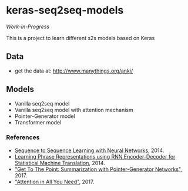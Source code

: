 # keras-seq2seq-models

*Work-in-Progress*

This is a project to learn different s2s models based on Keras

## Data
- get the data at: http://www.manythings.org/anki/

## Models
- Vanilla seq2seq model
- Vanilla seq2seq model with attention mechanism
- Pointer-Generator model
- Transformer model

### References
- [Sequence to Sequence Learning with Neural Networks](https://arxiv.org/abs/1409.3215), 2014.
- [Learning Phrase Representations using RNN Encoder-Decoder for Statistical Machine Translation](https://arxiv.org/abs/1406.1078), 2014.
- ["Get To The Point: Summarization with Pointer-Generator Networks"](https://arxiv.org/abs/1704.04368), 2017.
- ["Attention in All You Need"](https://arxiv.org/abs/1706.03762), 2017.


